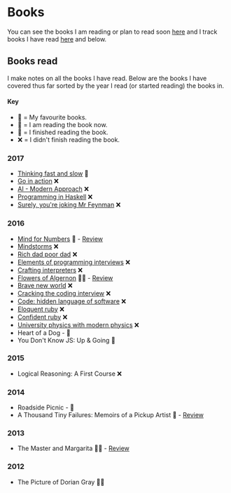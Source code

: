 # Books
You can see the books I am reading or plan to read soon [here](https://trello.com/b/MOrnm2aN) and I track books I have read [here](https://www.goodreads.com/review/list/15768482?shelf=read) and below.

## Books read
I make notes on all the books I have read. Below are the books I have covered thus far sorted by the year I read (or started reading) the books in.

#### Key
- 🌟 = My favourite books. 
- 📖 = I am reading the book now. 
- 📕 = I finished reading the book. 
- ❌ = I didn't finish reading the book. 

### 2017
- [Thinking fast and slow](../books/thinking-fast-and-slow.md) 📖
- [Go in action](../books/go-in-action.md) ❌
- [AI - Modern Approach](../books/ai-modern-approach.md) ❌
- [Programming in Haskell](../books/programming-in-haskell.md) ❌
- [Surely, you're joking Mr Feynman](../books/surely-you-are-joking-mr-feynman.md) ❌

### 2016
- [Mind for Numbers](../books/mind-for-numbers.md) 📕 - [Review](https://www.goodreads.com/review/show/782624446) 
- [Mindstorms](../books/Mindstorms.md) ❌
- [Rich dad poor dad](../books/rich-dad-poor-dad.md) ❌
- [Elements of programming interviews](../books/elements-of-programming-interviews.md) ❌
- [Crafting interpreters](../books/crafting-interpreters.md) ❌
- [Flowers of Algernon](../books/flowers-for-algernon.md) 📕🌟 - [Review](https://www.goodreads.com/review/show/782624446) 
- [Brave new world](../books/brave-new-world.md) ❌
- [Cracking the coding interview](../books/cracking-the-coding-interview.md) ❌
- [Code: hidden language of software](../books/code-the-hidden-language.md) ❌
- [Eloquent ruby](../books/eloquent-ruby.md) ❌
- [Confident ruby](../books/confident-ruby.md) ❌
- [University physics with modern physics](../books/university-physics-with-modern-physics.md) ❌
- Heart of a Dog - 📕
- You Don't Know JS: Up & Going 📕

### 2015
- Logical Reasoning: A First Course ❌

### 2014
- Roadside Picnic - 📕
- A Thousand Tiny Failures: Memoirs of a Pickup Artist 📕 - [Review](https://www.goodreads.com/review/show/919954441)

### 2013
- The Master and Margarita 📕🌟 - [Review](https://www.goodreads.com/review/show/583056473)

### 2012
- The Picture of Dorian Gray 📕🌟